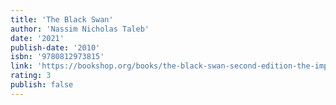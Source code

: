 ```yaml
---
title: 'The Black Swan'
author: 'Nassim Nicholas Taleb'
date: '2021'
publish-date: '2010'
isbn: '9780812973815'
link: 'https://bookshop.org/books/the-black-swan-second-edition-the-impact-of-the-highly-improbable-with-a-new-section-on-robustness-and-fragility/9780812973815'
rating: 3
publish: false
---
```

